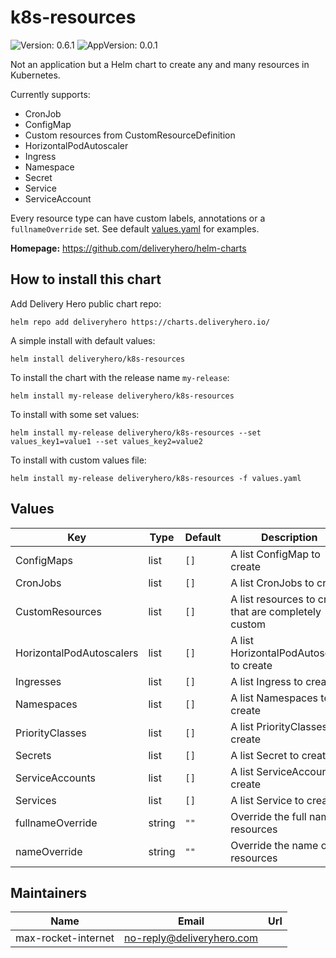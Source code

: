 # k8s-resources

![Version: 0.6.1](https://img.shields.io/badge/Version-0.6.1-informational?style=flat-square) ![AppVersion: 0.0.1](https://img.shields.io/badge/AppVersion-0.0.1-informational?style=flat-square)

Not an application but a Helm chart to create any and many resources in Kubernetes.

Currently supports:

- CronJob
- ConfigMap
- Custom resources from CustomResourceDefinition
- HorizontalPodAutoscaler
- Ingress
- Namespace
- Secret
- Service
- ServiceAccount

Every resource type can have custom labels, annotations or a `fullnameOverride` set. See default [values.yaml](https://github.com/deliveryhero/helm-charts/blob/master/stable/k8s-resources/values.yaml) for examples.

**Homepage:** <https://github.com/deliveryhero/helm-charts>

## How to install this chart

Add Delivery Hero public chart repo:

```console
helm repo add deliveryhero https://charts.deliveryhero.io/
```

A simple install with default values:

```console
helm install deliveryhero/k8s-resources
```

To install the chart with the release name `my-release`:

```console
helm install my-release deliveryhero/k8s-resources
```

To install with some set values:

```console
helm install my-release deliveryhero/k8s-resources --set values_key1=value1 --set values_key2=value2
```

To install with custom values file:

```console
helm install my-release deliveryhero/k8s-resources -f values.yaml
```

## Values

| Key | Type | Default | Description |
|-----|------|---------|-------------|
| ConfigMaps | list | `[]` | A list ConfigMap to create |
| CronJobs | list | `[]` | A list CronJobs to create |
| CustomResources | list | `[]` | A list resources to create that are completely custom |
| HorizontalPodAutoscalers | list | `[]` | A list HorizontalPodAutoscaler to create |
| Ingresses | list | `[]` | A list Ingress to create |
| Namespaces | list | `[]` | A list Namespaces to create |
| PriorityClasses | list | `[]` | A list PriorityClasses to create |
| Secrets | list | `[]` | A list Secret to create |
| ServiceAccounts | list | `[]` | A list ServiceAccount to create |
| Services | list | `[]` | A list Service to create |
| fullnameOverride | string | `""` | Override the full name of resources |
| nameOverride | string | `""` | Override the name of resources |

## Maintainers

| Name | Email | Url |
| ---- | ------ | --- |
| max-rocket-internet | <no-reply@deliveryhero.com> |  |
